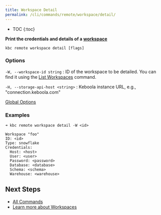 ```yaml
---
title: Workspace Detail
permalink: /cli/commands/remote/workspace/detail/
---
```


* TOC
{:toc}

**Print the credentials and details of a [workspace](https://help.keboola.com/transformations/workspace/)**

```
kbc remote workspace detail [flags]
```

### Options

`-W, --workspace-id string`
: ID of the workspace to be detailed. You can find it using the [List Workspaces](/cli/commands/remote/workspace/list/) command.

`-H, --storage-api-host <string>` 
: Keboola instance URL, e.g., "connection.keboola.com"

[Global Options](/cli/commands/#global-options)

### Examples

```
➜ kbc remote workspace detail -W <id>

Workspace "foo"
ID: <id>
Type: snowflake
Credentials:
  Host: <host>
  User: <user>
  Password: <password>
  Database: <database>
  Schema: <schema>
  Warehouse: <warehouse>
```

## Next Steps

- [All Commands](/cli/commands/)
- [Learn more about Workspaces](https://help.keboola.com/transformations/workspace/)
